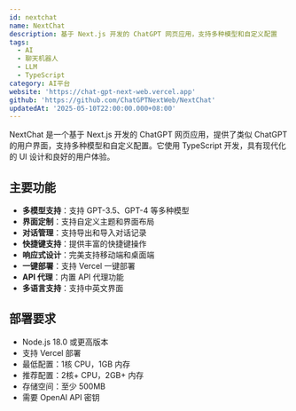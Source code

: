 ```yaml
---
id: nextchat
name: NextChat
description: 基于 Next.js 开发的 ChatGPT 网页应用，支持多种模型和自定义配置
tags:
  - AI
  - 聊天机器人
  - LLM
  - TypeScript
category: AI平台
website: 'https://chat-gpt-next-web.vercel.app'
github: 'https://github.com/ChatGPTNextWeb/NextChat'
updatedAt: '2025-05-10T22:00:00.000+08:00'
---
```


NextChat 是一个基于 Next.js 开发的 ChatGPT 网页应用，提供了类似 ChatGPT 的用户界面，支持多种模型和自定义配置。它使用 TypeScript 开发，具有现代化的 UI 设计和良好的用户体验。

## 主要功能

- **多模型支持**：支持 GPT-3.5、GPT-4 等多种模型
- **界面定制**：支持自定义主题和界面布局
- **对话管理**：支持导出和导入对话记录
- **快捷键支持**：提供丰富的快捷键操作
- **响应式设计**：完美支持移动端和桌面端
- **一键部署**：支持 Vercel 一键部署
- **API 代理**：内置 API 代理功能
- **多语言支持**：支持中英文界面

## 部署要求

- Node.js 18.0 或更高版本
- 支持 Vercel 部署
- 最低配置：1核 CPU，1GB 内存
- 推荐配置：2核+ CPU，2GB+ 内存
- 存储空间：至少 500MB
- 需要 OpenAI API 密钥 